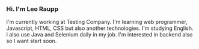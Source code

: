 ### 
<h3>Hi. I'm Leo Raupp</h3>
I'm currently working at Testing Company.
I'm learning web programmer, Javascript, HTML, CSS but also another technologies. I'm studying English. I also use Java and Selenium daily in my job. I'm interested in backend also so I want start soon.  

<!--
**leonardoraupp/LeonardoRaupp** is a ✨ _special_ ✨ repository because its `README.md` (this file) appears on your GitHub profile.

Here are some ideas to get you started:

- 🔭 I’m currently working on ...
- 🌱 I’m currently learning ...
- 👯 I’m looking to collaborate on ...
- 🤔 I’m looking for help with ...
- 💬 Ask me about ...
- 📫 How to reach me: ...
- 😄 Pronouns: ...
- ⚡ Fun fact: ...
-->








